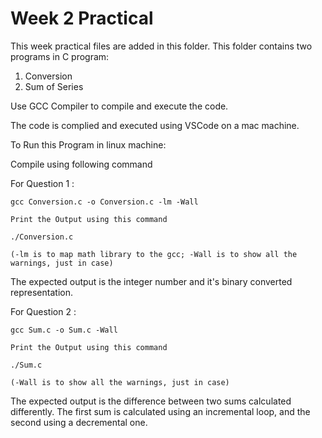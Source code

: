# Week 2 Practical

This week practical files are added in this folder.
This folder contains two programs in C program:

1. Conversion
2. Sum of Series

Use GCC Compiler to compile and execute the code.

The code is complied and executed using VSCode on a mac machine.

To Run this Program in linux machine:

Compile using following command

For Question 1 :

    gcc Conversion.c -o Conversion.c -lm -Wall

    Print the Output using this command

    ./Conversion.c

    (-lm is to map math library to the gcc; -Wall is to show all the warnings, just in case)
The expected output is the integer number and it's binary converted representation.


For Question 2 :

    gcc Sum.c -o Sum.c -Wall

    Print the Output using this command

    ./Sum.c

    (-Wall is to show all the warnings, just in case)

The expected output is the difference between two sums calculated differently. The first sum is calculated using an incremental loop, and the second using a decremental one.